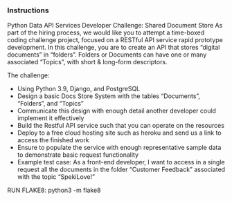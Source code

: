 ### Instructions
Python Data API Services Developer Challenge: Shared Document Store
As part of the hiring process, we would like you to attempt a time-boxed coding challenge project, focused on a RESTful API service rapid prototype development. In this challenge, you are to create an API that stores “digital documents” in “folders”. Folders or Documents can have one or many associated “Topics”, with short & long-form descriptors.
 
The challenge:
- Using Python 3.9, Django, and PostgreSQL
- Design a basic Docs Store System with the tables “Documents”, “Folders”, and “Topics”
- Communicate this design with enough detail another developer could implement it effectively
- Build the Restful API service such that you can operate on the resources
- Deploy to a free cloud hosting site such as heroku and send us a link to access the finished work
- Ensure to populate the service with enough representative sample data to demonstrate basic request functionality
- Example test case: As a front-end developer, I want to access in a single request all the documents in the folder “Customer Feedback” associated with the topic “SpekiLove!”


RUN FLAKE8:
python3 -m flake8



